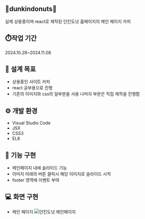 ## 🍩dunkindonuts🍩
실제 상용중이며 react로 제작된 던킨도넛 홈페이지의 메인 페이지 카피

## ⏱️작업 기간
2024.10.28~2024.11.08

## 🚩 설계 목표
- 상용중인 사이트 카피
- react 공부용으로 진행
- 기존의 이미지와 css의 일부분을 사용 나머지 부분은 직접 제작을 진행함


## ⚙️ 개발 환경
- Visual Studio Code
- JSX
- CSS3
- EL6

## 📄 기능 구현
- 메인페이지 내에 슬라이드 기능
- 이미지 아래의 버튼 클릭시 해당 이미지로 슬라이드 시작
- footer 영역에 이벤트 부여


## 💻 화면 구현
- 메인 페이지
![던킨도넛 메인페이지](https://github.com/user-attachments/assets/65568466-8d76-4d20-8583-88d510a8c365)
